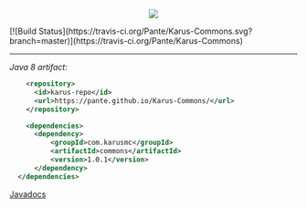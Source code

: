 <p align = "center">
  <img src = "http://i.imgur.com/hlLPWau.jpg"/>
</p>
[![Build Status](https://travis-ci.org/Pante/Karus-Commons.svg?branch=master)](https://travis-ci.org/Pante/Karus-Commons)

***
_Java 8 artifact:_
```XML
    <repository>
      <id>karus-repo</id>
      <url>https://pante.github.io/Karus-Commons/</url>
    </repository>

    <dependencies>
      <dependency>
          <groupId>com.karusmc</groupId>
          <artifactId>commons</artifactId>
          <version>1.0.1</version>
      </dependency>
  </dependencies>
```

<a href = "https://pante.github.io/Karus-Commons/docs/">Javadocs</a> 
